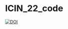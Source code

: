 # ICIN_22_code
[![DOI](https://zenodo.org/badge/455252252.svg)](https://zenodo.org/badge/latestdoi/455252252)
